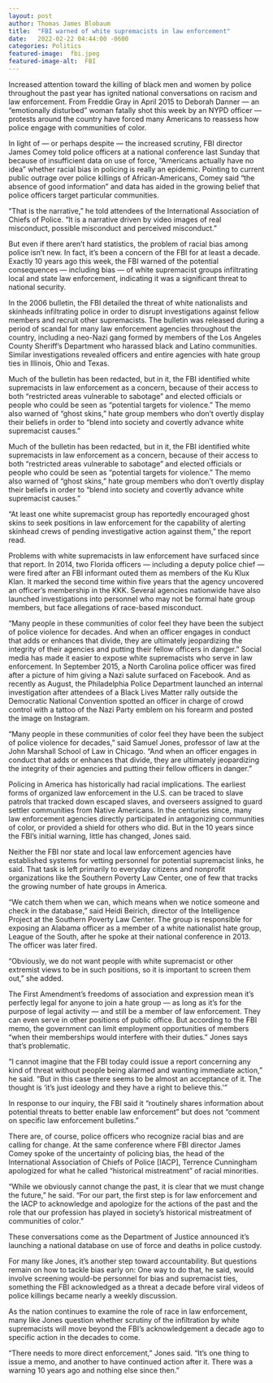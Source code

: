 ```yaml
---
layout: post
author: Thomas James Blobaum 
title:  "FBI warned of white supremacists in law enforcement"
date:   2022-02-22 04:44:00 -0600
categories: Politics  
featured-image:  fbi.jpeg 
featured-image-alt:  FBI 
---
```

Increased attention toward the killing of black men and women by police throughout the past year has ignited national conversations on racism and law enforcement. From Freddie Gray in April 2015 to Deborah Danner — an “emotionally disturbed” woman fatally shot this week by an NYPD officer — protests around the country have forced many Americans to reassess how police engage with communities of color.

In light of — or perhaps despite — the increased scrutiny, FBI director James Comey told police officers at a national conference last Sunday that because of insufficient data on use of force, “Americans actually have no idea” whether racial bias in policing is really an epidemic. Pointing to current public outrage over police killings of African-Americans, Comey said “the absence of good information” and data has aided in the growing belief that police officers target particular communities.

“That is the narrative,” he told attendees of the International Association of Chiefs of Police. “It is a narrative driven by video images of real misconduct, possible misconduct and perceived misconduct.”

But even if there aren’t hard statistics, the problem of racial bias among police isn’t new. In fact, it’s been a concern of the FBI for at least a decade. Exactly 10 years ago this week, the FBI warned of the potential consequences — including bias — of white supremacist groups infiltrating local and state law enforcement, indicating it was a significant threat to national security.

In the 2006 bulletin, the FBI detailed the threat of white nationalists and skinheads infiltrating police in order to disrupt investigations against fellow members and recruit other supremacists. The bulletin was released during a period of scandal for many law enforcement agencies throughout the country, including a neo-Nazi gang formed by members of the Los Angeles County Sheriff’s Department who harassed black and Latino communities. Similar investigations revealed officers and entire agencies with hate group ties in Illinois, Ohio and Texas.

Much of the bulletin has been redacted, but in it, the FBI identified white supremacists in law enforcement as a concern, because of their access to both “restricted areas vulnerable to sabotage” and elected officials or people who could be seen as “potential targets for violence.” The memo also warned of “ghost skins,” hate group members who don’t overtly display their beliefs in order to “blend into society and covertly advance white supremacist causes.”

Much of the bulletin has been redacted, but in it, the FBI identified white supremacists in law enforcement as a concern, because of their access to both “restricted areas vulnerable to sabotage” and elected officials or people who could be seen as “potential targets for violence.” The memo also warned of “ghost skins,” hate group members who don’t overtly display their beliefs in order to “blend into society and covertly advance white supremacist causes.”

“At least one white supremacist group has reportedly encouraged ghost skins to seek positions in law enforcement for the capability of alerting skinhead crews of pending investigative action against them,” the report read.

Problems with white supremacists in law enforcement have surfaced since that report. In 2014, two Florida officers — including a deputy police chief — were fired after an FBI informant outed them as members of the Ku Klux Klan. It marked the second time within five years that the agency uncovered an officer’s membership in the KKK. Several agencies nationwide have also launched investigations into personnel who may not be formal hate group members, but face allegations of race-based misconduct.

“Many people in these communities of color feel they have been the subject of police violence for decades. And when an officer engages in conduct that adds or enhances that divide, they are ultimately jeopardizing the integrity of their agencies and putting their fellow officers in danger.”
Social media has made it easier to expose white supremacists who serve in law enforcement. In September 2015, a North Carolina police officer was fired after a picture of him giving a Nazi salute surfaced on Facebook. And as recently as August, the Philadelphia Police Department launched an internal investigation after attendees of a Black Lives Matter rally outside the Democratic National Convention spotted an officer in charge of crowd control with a tattoo of the Nazi Party emblem on his forearm and posted the image on Instagram.

“Many people in these communities of color feel they have been the subject of police violence for decades,” said Samuel Jones, professor of law at the John Marshall School of Law in Chicago. “And when an officer engages in conduct that adds or enhances that divide, they are ultimately jeopardizing the integrity of their agencies and putting their fellow officers in danger.”

Policing in America has historically had racial implications. The earliest forms of organized law enforcement in the U.S. can be traced to slave patrols that tracked down escaped slaves, and overseers assigned to guard settler communities from Native Americans. In the centuries since, many law enforcement agencies directly participated in antagonizing communities of color, or provided a shield for others who did. But in the 10 years since the FBI’s initial warning, little has changed, Jones said.

Neither the FBI nor state and local law enforcement agencies have established systems for vetting personnel for potential supremacist links, he said. That task is left primarily to everyday citizens and nonprofit organizations like the Southern Poverty Law Center, one of few that tracks the growing number of hate groups in America.

“We catch them when we can, which means when we notice someone and check in the database,” said Heidi Beirich, director of the Intelligence Project at the Southern Poverty Law Center. The group is responsible for exposing an Alabama officer as a member of a white nationalist hate group, League of the South, after he spoke at their national conference in 2013. The officer was later fired.

“Obviously, we do not want people with white supremacist or other extremist views to be in such positions, so it is important to screen them out,” she added.

The First Amendment’s freedoms of association and expression mean it’s perfectly legal for anyone to join a hate group — as long as it’s for the purpose of legal activity — and still be a member of law enforcement. They can even serve in other positions of public office. But according to the FBI memo, the government can limit employment opportunities of members “when their memberships would interfere with their duties.” Jones says that’s problematic.

“I cannot imagine that the FBI today could issue a report concerning any kind of threat without people being alarmed and wanting immediate action,” he said. “But in this case there seems to be almost an acceptance of it. The thought is ‘it’s just ideology and they have a right to believe this.'”

In response to our inquiry, the FBI said it “routinely shares information about potential threats to better enable law enforcement” but does not “comment on specific law enforcement bulletins.”

There are, of course, police officers who recognize racial bias and are calling for change. At the same conference where FBI director James Comey spoke of the uncertainty of policing bias, the head of the International Association of Chiefs of Police [IACP], Terrence Cunningham apologized for what he called “historical mistreatment” of racial minorities.

“While we obviously cannot change the past, it is clear that we must change the future,” he said. “For our part, the first step is for law enforcement and the IACP to acknowledge and apologize for the actions of the past and the role that our profession has played in society’s historical mistreatment of communities of color.”

These conversations come as the Department of Justice announced it’s launching a national database on use of force and deaths in police custody.

For many like Jones, it’s another step toward accountability. But questions remain on how to tackle bias early on: One way to do that, he said, would involve screening would-be personnel for bias and supremacist ties, something the FBI acknowledged as a threat a decade before viral videos of police killings became nearly a weekly discussion.

As the nation continues to examine the role of race in law enforcement, many like Jones question whether scrutiny of the infiltration by white supremacists will move beyond the FBI’s acknowledgement a decade ago to specific action in the decades to come.

“There needs to more direct enforcement,” Jones said. “It’s one thing to issue a memo, and another to have continued action after it. There was a warning 10 years ago and nothing else since then.”



